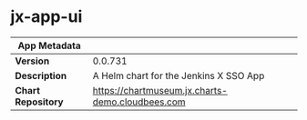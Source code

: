# jx-app-ui

|App Metadata||
|---|---|
| **Version** | 0.0.731 |
| **Description** | A Helm chart for the Jenkins X SSO App |
| **Chart Repository** | https://chartmuseum.jx.charts-demo.cloudbees.com |
